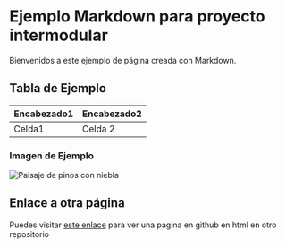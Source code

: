 <!-- Ejemplo pag web markdown Sara Lacalle Garcia -->
# Ejemplo Markdown para proyecto intermodular

Bienvenidos a este ejemplo de página creada con Markdown.

## Tabla de Ejemplo


|Encabezado1 |Encabezado2|
|------------|-----------|
| Celda1     | Celda 2        | 

### Imagen de Ejemplo

![Paisaje de pinos con niebla](https://images.unsplash.com/photo-1732130318657-c8740c0f5215?q=80&w=2070&auto=format&fit=crop&ixlib=rb-4.0.3&ixid=M3wxMjA3fDB8MHxwaG90by1wYWdlfHx8fGVufDB8fHx8fA%3D%3D)

## Enlace a otra página

Puedes visitar [este enlace](https://github.com/SarLacGar/SarLacGar.github.io) para ver una  pagina en github en html en otro repositorio

